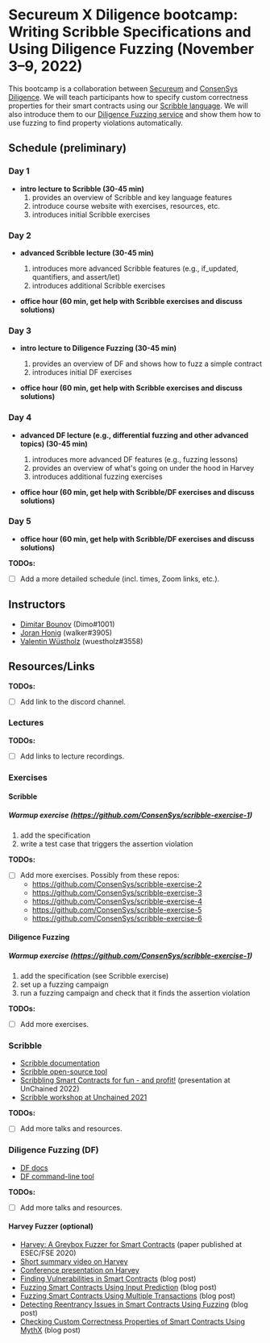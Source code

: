 # Secureum X Diligence bootcamp: Writing Scribble Specifications and Using Diligence Fuzzing (November 3–9, 2022)

This bootcamp is a collaboration between [Secureum](https://www.secureum.xyz) and [ConsenSys Diligence](https://consensys.net/diligence). We will teach participants how to specify custom correctness properties for their smart contracts using our [Scribble language](https://consensys.net/diligence/scribble). We will also introduce them to our [Diligence Fuzzing service](https://consensys.net/diligence/fuzzing) and show them how to use fuzzing to find property violations automatically.


## Schedule (preliminary)

### Day 1

- **intro lecture to Scribble (30-45 min)**
  1) provides an overview of Scribble and key language features
  2) introduce course website with exercises, resources, etc.
  3) introduces initial Scribble exercises


### Day 2

- **advanced Scribble lecture (30-45 min)**
  1) introduces more advanced Scribble features (e.g., if_updated, quantifiers, and assert/let)
  2) introduces additional Scribble exercises

- **office hour (60 min, get help with Scribble exercises and discuss solutions)**


### Day 3

- **intro lecture to Diligence Fuzzing (30-45 min)**
  1) provides an overview of DF and shows how to fuzz a simple contract
  2) introduces initial DF exercises

- **office hour (60 min, get help with Scribble exercises and discuss solutions)**


### Day 4

- **advanced DF lecture (e.g., differential fuzzing and other advanced topics) (30-45 min)**
  1) introduces more advanced DF features (e.g., fuzzing lessons)
  2) provides an overview of what's going on under the hood in Harvey
  3) introduces additional fuzzing exercises

- **office hour (60 min, get help with Scribble/DF exercises and discuss solutions)**


### Day 5

- **office hour (60 min, get help with Scribble/DF exercises and discuss solutions)**


**TODOs:**
- [ ] Add a more detailed schedule (incl. times, Zoom links, etc.).


## Instructors

- [Dimitar Bounov](https://github.com/cd1m0) (Dimo#1001)
- [Joran Honig](https://joranhonig.nl) (walker#3905)
- [Valentin Wüstholz](http://www.wuestholz.com) (wuestholz#3558)


## Resources/Links

**TODOs:**
- [ ] Add link to the discord channel.


### Lectures

**TODOs:**
- [ ] Add links to lecture recordings.


### Exercises

#### Scribble

##### Warmup exercise (https://github.com/ConsenSys/scribble-exercise-1)

  1) add the specification
  2) write a test case that triggers the assertion violation

**TODOs:**
- [ ] Add more exercises. Possibly from these repos:
  + https://github.com/ConsenSys/scribble-exercise-2
  + https://github.com/ConsenSys/scribble-exercise-3
  + https://github.com/ConsenSys/scribble-exercise-4
  + https://github.com/ConsenSys/scribble-exercise-5
  + https://github.com/ConsenSys/scribble-exercise-6


#### Diligence Fuzzing

##### Warmup exercise (https://github.com/ConsenSys/scribble-exercise-1)

  1) add the specification (see Scribble exercise)
  2) set up a fuzzing campaign
  3) run a fuzzing campaign and check that it finds the assertion violation

**TODOs:**
- [ ] Add more exercises.


### Scribble

- [Scribble documentation](https://docs.scribble.codes)
- [Scribble open-source tool](https://github.com/ConsenSys/Scribble)
- [Scribbling Smart Contracts for fun - and profit!](https://www.youtube.com/watch?v=gGOK8CXdrGs) (presentation at UnChained 2022)
- [Scribble workshop at Unchained 2021](https://www.youtube.com/watch?v=zWgb5OqBQxY)

**TODOs:**
- [ ] Add more talks and resources.


### Diligence Fuzzing (DF)

- [DF docs](https://fuzzing-docs.diligence.tools)
- [DF command-line tool](https://github.com/ConsenSys/diligence-fuzzing)

**TODOs:**
- [ ] Add more talks and resources.


#### Harvey Fuzzer (optional)

- [Harvey: A Greybox Fuzzer for Smart Contracts](https://mariachris.github.io/Pubs/FSE-2020-Harvey.pdf) (paper published at ESEC/FSE 2020)
- [Short summary video on Harvey](https://www.youtube.com/watch?v=Wv-uIknuhgs)
- [Conference presentation on Harvey](https://www.youtube.com/watch?v=Wv-uIknuhgs)
- [Finding Vulnerabilities in Smart Contracts](https://medium.com/consensys-diligence/finding-vulnerabilities-in-smart-contracts-175c56affe2) (blog post)
- [Fuzzing Smart Contracts Using Input Prediction](https://medium.com/consensys-diligence/fuzzing-smart-contracts-using-input-prediction-29b30ba8055c) (blog post)
- [Fuzzing Smart Contracts Using Multiple Transactions](https://medium.com/consensys-diligence/fuzzing-smart-contracts-using-multiple-transactions-51471e4b3c69) (blog post)
- [Detecting Reentrancy Issues in Smart Contracts Using Fuzzing](https://medium.com/consensys-diligence/detecting-reentrancy-issues-in-smart-contracts-using-fuzzing-e81474ba3a2e) (blog post)
- [Checking Custom Correctness Properties of Smart Contracts Using MythX](https://medium.com/consensys-diligence/checking-custom-correctness-properties-of-smart-contracts-using-mythx-25cbac5d7852) (blog post)
